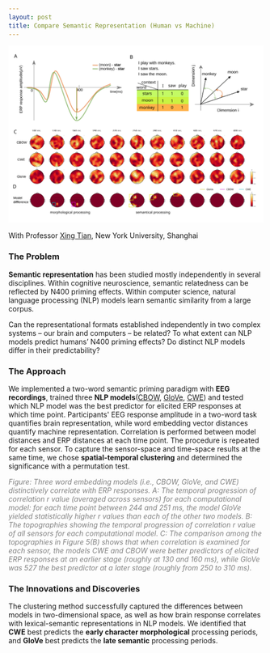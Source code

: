 ```yaml
---
layout: post
title: Compare Semantic Representation (Human vs Machine)
---
```

![](/assets/images/NYUsh_2_featured.svg)
<!--more-->

With Professor [Xing Tian](https://ray306.github.io/slang/xingtian.html), New York University, Shanghai

### The Problem

**Semantic representation** has been studied mostly independently in several disciplines. Within cognitive neuroscience, semantic relatedness can be reflected by N400 priming effects. Within computer science,  natural language processing (NLP) models learn semantic similarity from a large corpus. 

Can the representational formats established independently in two complex systems – our brain and computers – be related? To what extent can NLP models predict humans’ N400 priming effects? Do distinct NLP models differ in their predictability?

### The Approach

We implemented a two-word semantic priming paradigm with **EEG recordings**, trained three **NLP models**([CBOW](https://arxiv.org/abs/1301.3781), [GloVe](https://nlp.stanford.edu/projects/glove/), [CWE](https://github.com/Leonard-Xu/CWE)) and tested which NLP model was the best predictor for elicited ERP responses at which time point. Participants' EEG response amplitude in a two-word task quantifies brain representation, while word embedding vector distances quantify machine representation. Correlation is performed between model distances and ERP distances at each time point. The procedure is repeated for each sensor. To capture the sensor-space and time-space results at the same time, we chose **spatial-temporal clustering** and determined the significance with a permutation test. 

<span style="color:grey"> *Figure: Three word embedding models (i.e., CBOW, GloVe, and CWE) distinctively correlate with ERP responses. A: The temporal progression of correlation r value (averaged across sensors) for each computational model: for each time point between 244 and 251 ms, the model GloVe yielded statistically higher r values than each of the other two models. B: The topographies showing the temporal progression of correlation r value of all sensors for each computational model. C: The comparison among the topographies in Figure 5(B) shows that when correlation is examined for each sensor, the models CWE and CBOW were better predictors of elicited ERP responses at an earlier stage (roughly at 130 and 160 ms), while GloVe was 527
the best predictor at a later stage (roughly from 250 to 310 ms).*</span>

### The Innovations and Discoveries

The clustering method successfully captured the differences between models in two-dimensional space, as well as how brain response correlates with lexical-semantic representations in NLP models. We identified that **CWE** best predicts the **early character morphological** processing periods, and **GloVe** best predicts the **late semantic** processing periods.


